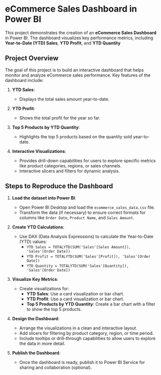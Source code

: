 # eCommerce Sales Dashboard in Power BI

This project demonstrates the creation of an **eCommerce Sales Dashboard** in Power BI. The dashboard visualizes key performance metrics, including **Year-to-Date (YTD) Sales**, **YTD Profit**, and **YTD Quantity** 

## Project Overview

The goal of this project is to build an interactive dashboard that helps monitor and analyze eCommerce sales performance. Key features of the dashboard include:

1. **YTD Sales**: 
   - Displays the total sales amount year-to-date.

2. **YTD Profit**: 
   - Shows the total profit for the year so far.

3. **Top 5 Products by YTD Quantity**: 
   - Highlights the top 5 products based on the quantity sold year-to-date.

4. **Interactive Visualizations**:
   - Provides drill-down capabilities for users to explore specific metrics like product categories, regions, or sales channels.
   - Interactive slicers and filters for dynamic analysis.


## Steps to Reproduce the Dashboard

1. **Load the dataset into Power BI**:
   - Open Power BI Desktop and load the `ecommerce_sales_data.csv` file.
   - Transform the data (if necessary) to ensure correct formats for columns like `Order Date`, `Product Name`, and `Sales Amount`.

2. **Create YTD Calculations**:
   - Use DAX (Data Analysis Expressions) to calculate the Year-to-Date (YTD) values:
     - `YTD Sales = TOTALYTD(SUM('Sales'[Sales Amount]), 'Sales'[Order Date])`
     - `YTD Profit = TOTALYTD(SUM('Sales'[Profit]), 'Sales'[Order Date])`
     - `YTD Quantity = TOTALYTD(SUM('Sales'[Quantity]), 'Sales'[Order Date])`

3. **Visualize Key Metrics**:
   - Create visualizations for:
     - **YTD Sales**: Use a card visualization or bar chart.
     - **YTD Profit**: Use a card visualization or bar chart.
     - **Top 5 Products by YTD Quantity**: Create a bar chart with a filter to show the top 5 products.

4. **Design the Dashboard**:
   - Arrange the visualizations in a clean and interactive layout.
   - Add slicers for filtering by product category, region, or time period.
   - Include tooltips or drill-through capabilities to allow users to explore the data in more detail.

5. **Publish the Dashboard**:
   - Once the dashboard is ready, publish it to Power BI Service for sharing and collaboration (optional).



 
